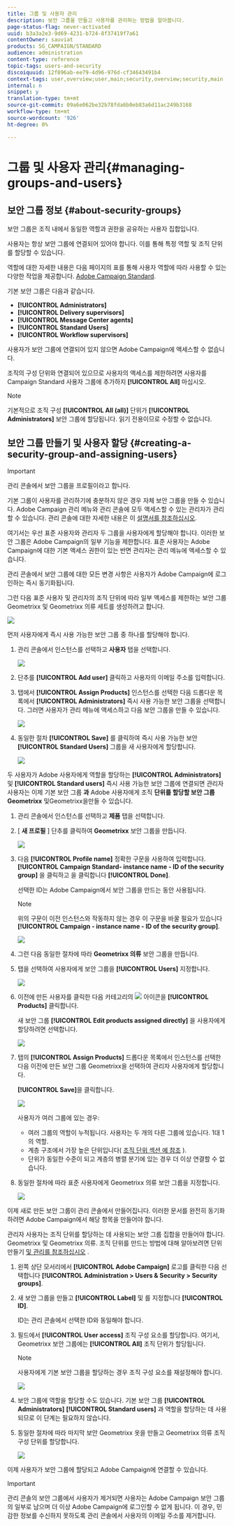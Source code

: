 ```yaml
---
title: 그룹 및 사용자 관리
description: 보안 그룹을 만들고 사용자를 관리하는 방법을 알아봅니다.
page-status-flag: never-activated
uuid: b3a3a2e3-9d69-4231-b724-8f37419f7a61
contentOwner: sauviat
products: SG_CAMPAIGN/STANDARD
audience: administration
content-type: reference
topic-tags: users-and-security
discoiquuid: 12f896ab-ee79-4d96-976d-cf34643491b4
context-tags: user,overview;user,main;security,overview;security,main
internal: n
snippet: y
translation-type: tm+mt
source-git-commit: 09a6e062be32b78fda6b0eb83a6d11ac249b3168
workflow-type: tm+mt
source-wordcount: '926'
ht-degree: 0%

---
```



# 그룹 및 사용자 관리{#managing-groups-and-users}

## 보안 그룹 정보 {#about-security-groups}

보안 그룹은 조직 내에서 동일한 역할과 권한을 공유하는 사용자 집합입니다.

사용자는 항상 보안 그룹에 연결되어 있어야 합니다. 이를 통해 특정 역할 및 조직 단위를 할당할 수 있습니다.

역할에 대한 자세한 내용은 다음 페이지의 표를 통해 사용자 역할에 따라 사용할 수 있는 다양한 작업을 제공합니다. [Adobe Campaign Standard](https://docs.campaign.adobe.com/doc/standard/en/Technotes/AdobeCampaign-ACSRights.pdf).

기본 보안 그룹은 다음과 같습니다.

* **[!UICONTROL Administrators]**
* **[!UICONTROL Delivery supervisors]**
* **[!UICONTROL Message Center agents]**
* **[!UICONTROL Standard Users]**
* **[!UICONTROL Workflow supervisors]**

사용자가 보안 그룹에 연결되어 있지 않으면 Adobe Campaign에 액세스할 수 없습니다.

조직의 구성 단위와 연결되어 있으므로 사용자의 액세스를 제한하려면 사용자를 Campaign Standard 사용자 그룹에 추가하지 **[!UICONTROL All]** 마십시오.

>[!NOTE]
>
>기본적으로 조직 구성 **[!UICONTROL All (all)]** 단위가 **[!UICONTROL Administrators]** 보안 그룹에 할당됩니다. 읽기 전용이므로 수정할 수 없습니다.

## 보안 그룹 만들기 및 사용자 할당 {#creating-a-security-group-and-assigning-users}

>[!IMPORTANT]
>
>관리 콘솔에서 보안 그룹을 프로필이라고 합니다.

기본 그룹이 사용자를 관리하기에 충분하지 않은 경우 자체 보안 그룹을 만들 수 있습니다. Adobe Campaign 관리 메뉴와 관리 콘솔에 모두 액세스할 수 있는 관리자가 관리할 수 있습니다. 관리 콘솔에 대한 자세한 내용은 이 [설명서를 참조하십시오](https://helpx.adobe.com/enterprise/managing/user-guide.html).

여기서는 우선 표준 사용자와 관리자 두 그룹을 사용자에게 할당해야 합니다. 이러한 보안 그룹은 Adobe Campaign의 일부 기능을 제한합니다. 표준 사용자는 Adobe Campaign에 대한 기본 액세스 권한이 있는 반면 관리자는 관리 메뉴에 액세스할 수 있습니다.

관리 콘솔에서 보안 그룹에 대한 모든 변경 사항은 사용자가 Adobe Campaign에 로그인하는 즉시 동기화됩니다.

그런 다음 표준 사용자 및 관리자의 조직 단위에 따라 일부 액세스를 제한하는 보안 그룹 Geometrixx 및 Geometrixx 의류 세트를 생성하려고 합니다.

![](assets/ootb_security_group_1.png)

먼저 사용자에게 즉시 사용 가능한 보안 그룹 중 하나를 할당해야 합니다.

1. 관리 콘솔에서 인스턴스를 선택하고 **사용자** 탭을 선택합니다.

   ![](assets/manage_security_group_2.png)

1. 단추를 **[!UICONTROL Add user]** 클릭하고 사용자의 이메일 주소를 입력합니다.
1. 탭에서 **[!UICONTROL Assign Products]** 인스턴스를 선택한 다음 드롭다운 목록에서 **[!UICONTROL Administrators]** 즉시 사용 가능한 보안 그룹을 선택합니다. 그러면 사용자가 관리 메뉴에 액세스하고 다음 보안 그룹을 만들 수 있습니다.

   ![](assets/ootb_security_group_2.png)

1. 동일한 절차 **[!UICONTROL Save]** 를 클릭하여 즉시 사용 가능한 보안 **[!UICONTROL Standard Users]** 그룹을 새 사용자에게 할당합니다.

   ![](assets/ootb_security_group_3.png)

두 사용자가 Adobe 사용자에게 역할을 할당하는 **[!UICONTROL Administrators]** 및 **[!UICONTROL Standard users]** 즉시 사용 가능한 보안 그룹에 연결되면 관리자 사용자는 이제 기본 보안 그룹 **과** Adobe 사용자에게 조직 **단위를 할당할 보안 그룹 Geometrixx** 및Geometrixx을만들 수 있습니다.

1. 관리 콘솔에서 인스턴스를 선택하고 **제품** 탭을 선택합니다.
1. [ **새 프로필** ] 단추를 클릭하여 **Geometrixx** 보안 그룹을 만듭니다.

   ![](assets/create_security_1.png)

1. 다음 **[!UICONTROL Profile name]** 정확한 구문을 사용하여 입력합니다. **[!UICONTROL Campaign Standard- instance name - ID of the security group]** 을 클릭하고 을 클릭합니다 **[!UICONTROL Done]**.

   선택한 ID는 Adobe Campaign에서 보안 그룹을 만드는 동안 사용됩니다.

   >[!NOTE]
   >
   >위의 구문이 이전 인스턴스와 작동하지 않는 경우 이 구문을 바꿀 필요가 있습니다 **[!UICONTROL Campaign - instance name - ID of the security group]**.

   ![](assets/manage_security_group_1.png)

1. 그런 다음 동일한 절차에 따라 **Geometrixx 의류** 보안 그룹을 만듭니다.
1. 탭을 선택하여 사용자에게 보안 그룹을 **[!UICONTROL Users]** 지정합니다.

   ![](assets/manage_security_group_2.png)

1. 이전에 만든 사용자를 클릭한 다음 카테고리의 ![](assets/managing_security_group_10.png) 아이콘을 **[!UICONTROL Products]** 클릭합니다.

   새 보안 그룹 **[!UICONTROL Edit products assigned directly]** 을 사용자에게 할당하려면 선택합니다.

   ![](assets/manage_security_group_8.png)

1. 탭의 **[!UICONTROL Assign Products]** 드롭다운 목록에서 인스턴스를 선택한 다음 이전에 만든 보안 그룹 Geometrixx을 선택하여 관리자 사용자에게 할당합니다.

   **[!UICONTROL Save]**&#x200B;을 클릭합니다.

   ![](assets/manage_security_group_3.png)

   사용자가 여러 그룹에 있는 경우:

   * 여러 그룹의 역할이 누적됩니다. 사용자는 두 개의 다른 그룹에 있습니다. 1대 1의 역할.
   * 계층 구조에서 가장 높은 단위입니다( [조직 단위 섹션 예 참조](../../administration/using/organizational-units.md) ).
   * 단위가 동일한 수준이 되고 계층의 병렬 분기에 있는 경우 더 이상 연결할 수 없습니다.

1. 동일한 절차에 따라 표준 사용자에게 Geometrixx 의류 보안 그룹을 지정합니다.

   ![](assets/manage_security_group_9.png)

이제 새로 만든 보안 그룹이 관리 콘솔에서 만들어집니다. 이러한 문서를 완전히 동기화하려면 Adobe Campaign에서 해당 항목을 만들어야 합니다.

관리자 사용자는 조직 단위를 할당하는 데 사용되는 보안 그룹 집합을 만들어야 합니다. Geometrixx 및 Geometrixx 의류. 조직 단위를 만드는 방법에 대해 알아보려면 단위 만들기 [및 관리를 참조하십시오](../../administration/using/organizational-units.md#creating-and-managing-units) .

1. 왼쪽 상단 모서리에서 **[!UICONTROL Adobe Campaign]** 로고를 클릭한 다음 선택합니다 **[!UICONTROL Administration > Users & Security > Security groups]**.
1. 새 보안 그룹을 만들고 **[!UICONTROL Label]** 및 를 지정합니다 **[!UICONTROL ID]**.

   ID는 관리 콘솔에서 선택한 ID와 동일해야 합니다.

1. 필드에서 **[!UICONTROL User access]** 조직 구성 요소를 할당합니다. 여기서, Geometrixx 보안 그룹에는 **[!UICONTROL All]** 조직 단위가 할당됩니다.

   >[!NOTE]
   >
   >사용자에게 기본 보안 그룹을 할당하는 경우 조직 구성 요소를 재설정해야 합니다.

   ![](assets/manage_security_group_6.png)

1. 보안 그룹에 역할을 할당할 수도 있습니다. 기본 보안 그룹 **[!UICONTROL Administrators]** **[!UICONTROL Standard users]** 과 역할을 할당하는 데 사용되므로 이 단계는 필요하지 않습니다.
1. 동일한 절차에 따라 마지막 보안 Geometrixx 옷을 만들고 Geometrixx 의류 조직 구성 단위를 할당합니다.

   ![](assets/manage_security_group_7.png)

이제 사용자가 보안 그룹에 할당되고 Adobe Campaign에 연결할 수 있습니다.

>[!IMPORTANT]
>
>관리 콘솔의 보안 그룹에서 사용자가 제거되면 사용자는 Adobe Campaign 보안 그룹의 일부로 남으며 더 이상 Adobe Campaign에 로그인할 수 없게 됩니다. 이 경우, 민감한 정보를 수신하지 못하도록 관리 콘솔에서 사용자의 이메일 주소를 제거합니다.

